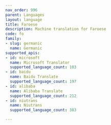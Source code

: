 ```yaml
---
nav_order: 996
parent: Languages
layout: language
title: Faroese
description: Machine translation for Faroese
code: fo
family:
- slug: germanic
  name: Germanic
supported_apis:
- id: microsoft
  name: Microsoft Translator
  supported_language_count: 103
- id: baidu
  name: Baidu Translate
  supported_language_count: 197
- id: alibaba
  name: Alibaba Translate
  supported_language_count: 212
- id: niutrans
  name: Niutrans
  supported_language_count: 383

---
```


